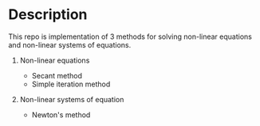# Description
This repo is implementation of 3 methods for solving non-linear equations and non-linear systems of equations.
1. Non-linear equations
    - Secant method
    - Simple iteration method

2. Non-linear systems of equation
    - Newton's method


